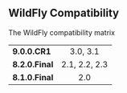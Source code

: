 ## WildFly Compatibility

The WildFly compatibility matrix

|                 |               | 
| --------------- |:-------------:|
| **9.0.0.CR1**   | 3.0, 3.1      |
| **8.2.0.Final** | 2.1, 2.2, 2.3 |
| **8.1.0.Final** | 2.0           |
